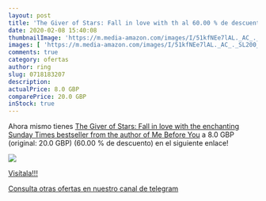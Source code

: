 ```yaml
---
layout: post
title: 'The Giver of Stars: Fall in love with th al 60.00 % de descuento'
date: 2020-02-08 15:40:08
thumbnailImage: 'https://m.media-amazon.com/images/I/51kfNEe7lAL._AC_._SL200_.jpg'
images: [ 'https://m.media-amazon.com/images/I/51kfNEe7lAL._AC_._SL200_.jpg' ]
comments: true
category: ofertas
author: ring
slug: 0718183207
description:
actualPrice: 8.0 GBP
comparePrice: 20.0 GBP
inStock: true
---
```


Ahora mismo tienes [The Giver of Stars: Fall in love with the enchanting Sunday Times bestseller from the author of Me Before You](https://www.amazon.co.uk/dp/0718183207/?tag=redken01-21) a 8.0 GBP (original: 20.0 GBP) (60.00 %  de descuento) en el siguiente enlace!

[![](https://m.media-amazon.com/images/I/51kfNEe7lAL._AC_._SL200_.jpg)](https://www.amazon.co.uk/dp/0718183207/?tag=redken01-21)

[Visítala!!!](https://www.amazon.co.uk/dp/0718183207/?tag=redken01-21)

[Consulta otras ofertas en nuestro canal de telegram](https://t.me/s/ofertas25)
